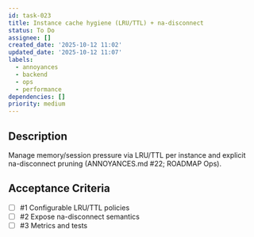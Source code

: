 ```yaml
---
id: task-023
title: Instance cache hygiene (LRU/TTL) + na-disconnect
status: To Do
assignee: []
created_date: '2025-10-12 11:02'
updated_date: '2025-10-12 11:07'
labels:
  - annoyances
  - backend
  - ops
  - performance
dependencies: []
priority: medium
---
```


## Description

<!-- SECTION:DESCRIPTION:BEGIN -->
Manage memory/session pressure via LRU/TTL per instance and explicit na-disconnect pruning (ANNOYANCES.md #22; ROADMAP Ops).
<!-- SECTION:DESCRIPTION:END -->

## Acceptance Criteria
<!-- AC:BEGIN -->
- [ ] #1 Configurable LRU/TTL policies
- [ ] #2 Expose na-disconnect semantics
- [ ] #3 Metrics and tests
<!-- AC:END -->
